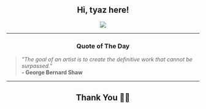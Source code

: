 <h2 align="center"> Hi, tyaz here!</h2>

<p align="center">
<a href="https://github.com/tyazx" alt="github streak"><img src="https://dvst-streak.herokuapp.com/?user=tyazx&theme=tokyonight&fire=DD472C"></a>
</p>

<hr>
<h3 align="center">Quote of The Day</h3>
<p align="center">
<blockquote>
<i>"The goal of an artist is to create the definitive work that cannot be surpassed."</i>
<br>
<b>- George Bernard Shaw</b>
</blockquote>
</p>


<hr>
<h2 align="center">Thank You 🙏🏼</h2>
